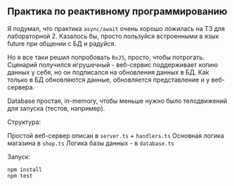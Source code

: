## Практика по реактивному программированию

Я подумал, что практика `async/await` очень хорошо ложилась на ТЗ для лабораторной 2. Казалось бы,
просто пользуйся встроенными в язык future при общении с БД и радуйся.

Но я все таки решил попробовать `RxJS`, просто, чтобы потрогать. Сценарий получился игрушечный -
веб-сервис поддерживает копию данных у себя, но он подписался на обновления данных в БД. Как только
в БД обновляются данные, обновляется представление и у веб-сервера.

Database простая, in-memory, чтобы меньше нужно было телодвижений для запуска (тестов, например).

Структура:

Простой веб-сервер описан в `server.ts` + `handlers.ts`
Основная логика магазина в `shop.ts`
Логика базы данных - в `database.ts`

Запуск:

```
npm install
npm test
```


